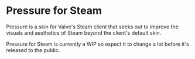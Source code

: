 Pressure for Steam
==================

Pressure is a skin for Valve's Steam client that seeks out to improve the visuals and aesthetics of Steam beyond the
client's default skin. 

Pressure for Steam is currently a WIP so expect it to change a lot before it's released to the public.
